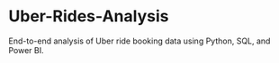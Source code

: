 # Uber-Rides-Analysis
End-to-end analysis of Uber ride booking data using Python, SQL, and Power BI.
